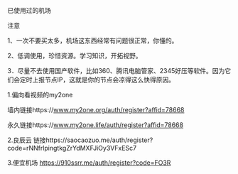 已使用过的机场

注意

1、一次不要买太多，机场这东西经常有问题很正常，你懂的。

2、低调使用，珍惜资源。学习知识，开拓视野。

3．尽量不去使用国产软件，比如360、腾讯电脑管家、2345好压等软件。因为它们会定时上报节点IP，这就是你的节点会凉得这么快得原因。


1.偏向看视频的my2one

墙内链接https://www.my2one.org/auth/register?affid=78668

永久链接https://www.my2one.life/auth/register?affid=78668

2.良辰云
链接https://saocaozuo.me/auth/register?code=rNNfrlpingtkgZrYdMXFJiOy3VFxESc7

3.便宜机场
https://910ssrr.me/auth/register?code=FO3R


